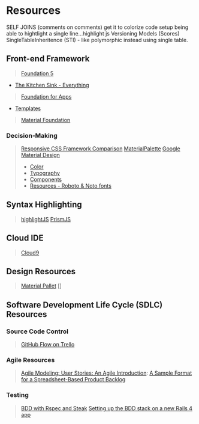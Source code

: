 # Resources



SELF JOINS (comments on comments)
get it to colorize code
setup being able to hightlight a single line...highlight js
Versioning Models (Scores)
SingleTableInheritence (STI) - like polymorphic instead using single table.

## Front-end Framework
> [Foundation 5](http://foundation.zurb.com/)
  * [The Kitchen Sink - Everything](http://foundation.zurb.com/docs/components/kitchen_sink.html)
> [Foundation for Apps](http://foundation.zurb.com/apps/index.html)
  * [Templates](http://foundation.zurb.com/apps/resources.html)
> [Material Foundation](https://github.com/eucalyptuss/material-foundation)

### Decision-Making
> [Responsive CSS Framework Comparison](http://responsive.vermilion.com/compare.php)
> [MaterialPalette](http://www.materialpalette.com/)
> [Google Material Design](http://www.google.com/design/spec/material-design/introduction.html)
  >* [Color](http://www.google.com/design/spec/style/color.html)
  >* [Typography](http://www.google.com/design/spec/style/typography.html)
  >* [Components](http://www.google.com/design/spec/components/bottom-sheets.html)
  >* [Resources - Roboto & Noto fonts](http://www.google.com/design/spec/resources/roboto-noto-fonts.html)


## Syntax Highlighting
> [highlightJS](https://highlightjs.org/)
> [PrismJS](http://prismjs.com/)

## Cloud IDE
> [Cloud9]()



## Design Resources
> [Material Pallet](http://www.materialpalette.com/)
> []




## Software Development Life Cycle (SDLC) Resources
### Source Code Control
  > [GitHub Flow on Trello](https://trello.com/b/Mm1rEv91/git)
### Agile Resources
  > [Agile Modeling: User Stories: An Agile Introduction](http://www.agilemodeling.com/artifacts/userStory.htm): 
  > [A Sample Format for a Spreadsheet-Based Product Backlog](http://www.mountaingoatsoftware.com/blog/a-sample-format-for-a-spreadsheet-based-product-backlog)

### Testing
  > [BDD with Rspec and Steak](http://timelessrepo.com/bdd-with-rspec-and-steak)
  > [Setting up the BDD stack on a new Rails 4 app](https://semaphoreapp.com/blog/2013/08/14/setting-up-bdd-stack-on-a-new-rails-4-application.html)
  > 

